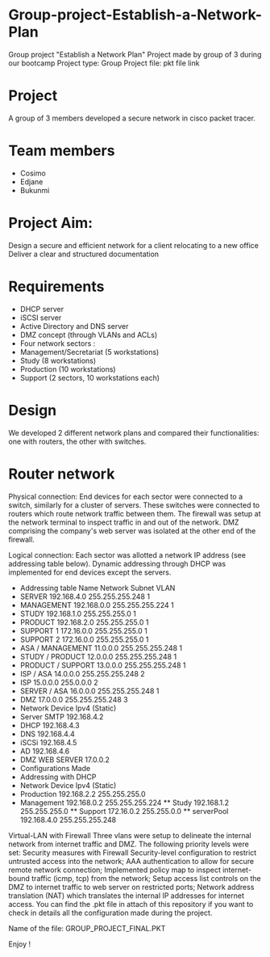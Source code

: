 # Group-project-Establish-a-Network-Plan
Group project "Establish a Network Plan" Project made by group of 3 during our bootcamp  Project type: Group Project file: pkt file link


# Project
A group of 3 members developed a secure network in cisco packet tracer.

# Team members
* Cosimo
* Edjane
* Bukunmi

# Project Aim:

Design a secure and efficient network for a client relocating to a new office
Deliver a clear and structured documentation

# Requirements

* DHCP server
* iSCSI server
* Active Directory and DNS server
* DMZ concept (through VLANs and ACLs)
* Four network sectors :
* Management/Secretariat (5 workstations)
* Study (8 workstations)
* Production (10 workstations)
* Support (2 sectors, 10 workstations each)

# Design
We developed 2 different network plans and compared their functionalities: one with routers, the other with switches.

# Router network
Physical connection: End devices for each sector were connected to a switch, similarly for a cluster of servers. These switches were connected to routers which route network traffic between them. The firewall was setup at the network terminal to inspect traffic in and out of the network. DMZ comprising the company's web server was isolated at the other end of the firewall.

Logical connection: Each sector was allotted a network IP address (see addressing table below). Dynamic addressing through DHCP was implemented for end devices except the servers.

* Addressing table
Name	Network	Subnet	VLAN
* SERVER	192.168.4.0	255.255.255.248	1
* MANAGEMENT	192.168.0.0	255.255.255.224	1
* STUDY	192.168.1.0	255.255.255.0	1
* PRODUCT	192.168.2.0	255.255.255.0	1
* SUPPORT 1	172.16.0.0	255.255.255.0	1
* SUPPORT 2	172.16.0.0	255.255.255.0	1
* ASA / MANAGEMENT	11.0.0.0	255.255.255.248	1
* STUDY / PRODUCT	12.0.0.0	255.255.255.248	1
* PRODUCT / SUPPORT	13.0.0.0	255.255.255.248	1
* ISP / ASA	14.0.0.0	255.255.255.248	2
* ISP	15.0.0.0	255.0.0.0	2
* SERVER / ASA	16.0.0.0	255.255.255.248	1
* DMZ	17.0.0.0	255.255.255.248	3
* Network	Device	Ipv4 (Static)
* Server	SMTP	192.168.4.2
* DHCP	192.168.4.3
* DNS	192.168.4.4
* iSCSi	192.168.4.5
* AD	192.168.4.6
* DMZ	WEB SERVER	17.0.0.2
* Configurations Made
* Addressing with DHCP
* Network	Device	Ipv4 (Static)
* Production	192.168.2.2	255.255.255.0
* Management	192.168.0.2	255.255.255.224
** Study	192.168.1.2	255.255.255.0
** Support	172.16.0.2	255.255.0.0
** serverPool	192.168.4.0	255.255.255.248

Virtual-LAN with Firewall
Three vlans were setup to delineate the internal network from internet traffic and DMZ. The following priority levels were set:
Security measures with Firewall
Security-level configuration to restrict untrusted access into the network;
AAA authentication to allow for secure remote network connection;
Implemented policy map to inspect internet-bound traffic (icmp, tcp) from the network;
Setup access list controls on the DMZ to internet traffic to web server on restricted ports;
Network address translation (NAT) which translates the internal IP addresses for internet access.
You can find the .pkt file in attach of this repository if you want to check in details all the configuration made during the project.

Name of the file: GROUP_PROJECT_FINAL.PKT

Enjoy !
